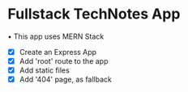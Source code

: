 # Fullstack TechNotes App

• This app uses MERN Stack

- [x] Create an Express App
- [x] Add 'root' route to the app
- [x] Add static files
- [x] Add '404' page, as fallback
